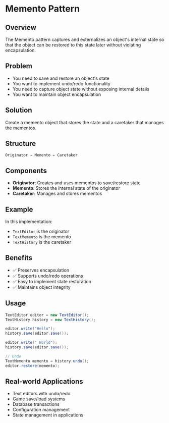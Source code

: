 # Memento Pattern

## Overview
The Memento pattern captures and externalizes an object's internal state so that the object can be restored to this state later without violating encapsulation.

## Problem
- You need to save and restore an object's state
- You want to implement undo/redo functionality
- You need to capture object state without exposing internal details
- You want to maintain object encapsulation

## Solution
Create a memento object that stores the state and a caretaker that manages the mementos.

## Structure
```
Originator → Memento ← Caretaker
```

## Components
- **Originator**: Creates and uses mementos to save/restore state
- **Memento**: Stores the internal state of the originator
- **Caretaker**: Manages and stores mementos

## Example
In this implementation:
- `TextEditor` is the originator
- `TextMemento` is the memento
- `TextHistory` is the caretaker

## Benefits
- ✅ Preserves encapsulation
- ✅ Supports undo/redo operations
- ✅ Easy to implement state restoration
- ✅ Maintains object integrity

## Usage
```java
TextEditor editor = new TextEditor();
TextHistory history = new TextHistory();

editor.write("Hello");
history.save(editor.save());

editor.write(" World");
history.save(editor.save());

// Undo
TextMemento memento = history.undo();
editor.restore(memento);
```

## Real-world Applications
- Text editors with undo/redo
- Game save/load systems
- Database transactions
- Configuration management
- State management in applications 